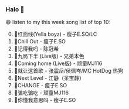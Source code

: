 

### Halo 👋

😄 listen to my this week song list of top 10:

0. 🌈红面线(Yella boyz) - 瘦子E.SO/LC
1. 🌈Chill Out - 瘦子E.SO
2. 🌈记得我吗 - 陈冠希
3. 🌈九局下半 (Live版) - 兄弟本色
4. 🌈Coming home (Live版) - 顽童MJ116
5. 🌈就让这首歌 - 张震岳/侯佩岑/MC HotDog 热狗
6. 🌈Next Level - 江静（呆宝静）
7. 🌈CHANGE - 瘦子E.SO
8. 🌈骗吃骗吃 - 顽童MJ116
9. 🌈你懂我意思吗 - 瘦子E.SO

